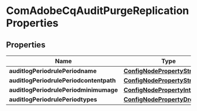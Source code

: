 
# ComAdobeCqAuditPurgeReplicationProperties

## Properties
Name | Type | Description | Notes
------------ | ------------- | ------------- | -------------
**auditlogPeriodrulePeriodname** | [**ConfigNodePropertyString**](ConfigNodePropertyString.md) |  |  [optional]
**auditlogPeriodrulePeriodcontentpath** | [**ConfigNodePropertyString**](ConfigNodePropertyString.md) |  |  [optional]
**auditlogPeriodrulePeriodminimumage** | [**ConfigNodePropertyInteger**](ConfigNodePropertyInteger.md) |  |  [optional]
**auditlogPeriodrulePeriodtypes** | [**ConfigNodePropertyDropDown**](ConfigNodePropertyDropDown.md) |  |  [optional]



